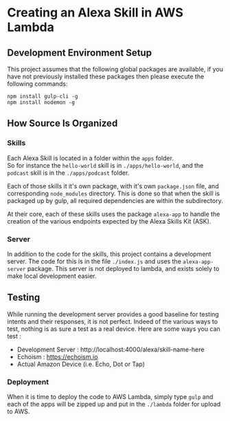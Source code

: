 # Creating an Alexa Skill in AWS Lambda

## Development Environment Setup

This project assumes that the following global packages are available, 
if you have not previously installed these packages then please 
execute the following commands:

```
npm install gulp-cli -g
npm install nodemon -g
```

## How Source Is Organized

### Skills

Each Alexa Skill is located in a folder within the `apps` folder.  
So for instance the `hello-world` skill is in `./apps/hello-world`, 
and the `podcast` skill is in the `./apps/podcast` folder.

Each of those skills it it's own package, with it's own `package.json`
file, and corresponding `node_modules` directory.  This is done so that
when the skill is packaged up by gulp, all required dependencies are 
within the subdirectory.

At their core, each of these skills uses the package `alexa-app` to
handle the creation of the various endpoints expected by the Alexa 
Skills Kit (ASK).

### Server

In addition to the code for the skills, this project contains a 
development server.  The code for this is in the file `./index.js` and
uses the `alexa-app-server` package.  This server is not deployed to
lambda, and exists solely to make local development easier. 

## Testing

While running the development server provides a good baseline for testing
intents and their responses, it is not perfect.  Indeed of the various 
ways to test, nothing is as sure a test as a real device.  Here are some ways
you can test :

* Development Server : http://localhost:4000/alexa/skill-name-here
* Echoism : https://echoism.io
* Actual Amazon Device (i.e. Echo, Dot or Tap)

### Deployment

When it is time to deploy the code to AWS Lambda, simply type `gulp` and each
of the apps will be zipped up and put in the `./lambda` folder for upload to AWS.

